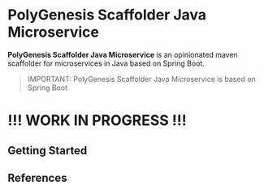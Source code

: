 # PolyGenesis Scaffolder Java Microservice

**PolyGenesis Scaffolder Java Microservice** is an opinionated maven scaffolder for microservices in 
Java based on Spring Boot.

> IMPORTANT: PolyGenesis Scaffolder Java Microservice is based on Spring Boot 


# **!!! WORK IN PROGRESS !!!**

## Getting Started



## References

